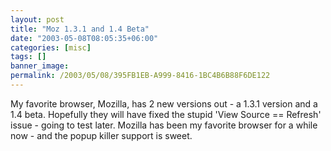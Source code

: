 ```yaml
---
layout: post
title: "Moz 1.3.1 and 1.4 Beta"
date: "2003-05-08T08:05:35+06:00"
categories: [misc]
tags: []
banner_image: 
permalink: /2003/05/08/395FB1EB-A999-8416-1BC4B6B88F6DE122
---
```


My favorite browser, Mozilla, has 2 new versions out - a 1.3.1 version and a 1.4 beta. Hopefully they will have fixed the stupid 'View Source == Refresh' issue - going to test later. Mozilla has been my favorite browser for a while now - and the popup killer support is sweet.
